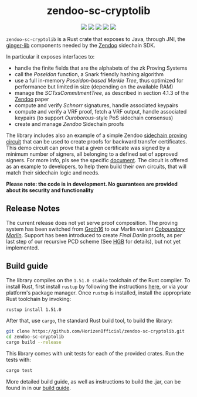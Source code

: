 <h1 align="center">zendoo-sc-cryptolib</h1>
<p align="center">
    <a href= "https://github.com/HorizenOfficial/zendoo-sc-cryptolib/releases"><img src="https://img.shields.io/github/release/HorizenOfficial/zendoo-sc-cryptolib.svg"></a>
    <a href="AUTHORS"><img src="https://img.shields.io/github/contributors/HorizenOfficial/zendoo-sc-cryptolib.svg?"></a>
    <a href="https://travis-ci.com/github/HorizenOfficial/zendoo-sc-cryptolib"><img src="https://app.travis-ci.com/HorizenOfficial/zendoo-sc-cryptolib.svg?branch=master"></a>
    <a href="LICENSE-MIT"><img src="https://img.shields.io/badge/license-MIT-blue.svg"></a>
    <a href="CONTRIBUTING.md"><img src="https://img.shields.io/badge/PRs-welcome-brightgreen.svg?style=flat-square"></a>
</p>

`zendoo-sc-cryptolib` is a Rust crate that exposes to Java, through JNI, the [ginger-lib](https://github.com/HorizenOfficial/ginger-lib) components needed by the [Zendoo](https://eprint.iacr.org/2020/123.pdf "Zendoo") sidechain SDK.

In particular it exposes interfaces to:

* handle the finite fields that are the alphabets of the zk Proving Systems
* call the *Poseidon* function, a Snark friendly hashing algorithm
* use a full in-memory *Poseidon-based Merkle Tree*, thus optimized for performance but limited in size (depending on the available RAM)
* manage the *SCTxsCommitmentTree*, as described in section 4.1.3 of the [Zendoo](https://eprint.iacr.org/2020/123.pdf "Zendoo") paper
* compute and verify *Schnorr* signatures, handle associated keypairs
* compute and verify a VRF proof, fetch a VRF output, handle associated keypairs (to support *Ouroborous*-style PoS sidechain consensus)
* create and manage *Zendoo* Sidechain proofs

The library includes also an example of a simple Zendoo [sidechain proving circuit](demo-circuit) that can be used to create proofs for backward transfer certificates. This demo circuit can prove that a given certificate was signed by a minimum number of signers, all belonging to a defined set of approved signers. For more info, pls see the specific [document](doc).
The circuit is offered as an example to developers, to help them build their own circuits, that will match their sidechain logic and needs.

**Please note: the code is in development. No guarantees are provided about its security and functionality**

## Release Notes

The current release does not yet serve proof composition.
The proving system has been switched from [Groth16](https://eprint.iacr.org/2016/260.pdf) to our Marlin variant [*Coboundary Marlin*](https://github.com/HorizenLabs/marlin).
Support has been introduced to create *Final Darlin* proofs, as per last step of our recursive PCD scheme (See [HGB](https://eprint.iacr.org/2021/930) for details), but not yet implemented.

## Build guide

The library compiles on the `1.51.0 stable` toolchain of the Rust compiler.
To install Rust, first install `rustup` by following the instructions [here](https://rustup.rs/), or via your platform's package manager.
Once `rustup` is installed, install the appropriate Rust toolchain by invoking:
```bash
rustup install 1.51.0
```

After that, use `cargo`, the standard Rust build tool, to build the library:
```bash
git clone https://github.com/HorizenOfficial/zendoo-sc-cryptolib.git
cd zendoo-sc-cryptolib
cargo build --release
```
This library comes with unit tests for each of the provided crates. Run the tests with:
```bash
cargo test
``` 
More detailed build guide, as well as instructions to build the .jar, can be found in in our [build guide](BUILD.md).
